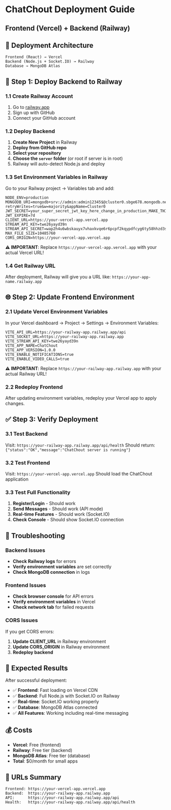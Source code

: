 # ChatChout Deployment Guide
## Frontend (Vercel) + Backend (Railway)

## 🎯 **Deployment Architecture**
```
Frontend (React) → Vercel
Backend (Node.js + Socket.IO) → Railway  
Database → MongoDB Atlas
```

## 🚀 **Step 1: Deploy Backend to Railway**

### 1.1 Create Railway Account
1. Go to [railway.app](https://railway.app)
2. Sign up with GitHub
3. Connect your GitHub account

### 1.2 Deploy Backend
1. **Create New Project** in Railway
2. **Deploy from GitHub repo**
3. **Select your repository**
4. **Choose the `server` folder** (or root if server is in root)
5. Railway will auto-detect Node.js and deploy

### 1.3 Set Environment Variables in Railway
Go to your Railway project → Variables tab and add:

```env
NODE_ENV=production
MONGODB_URI=mongodb+srv://admin:admin12345$@cluster0.sbge678.mongodb.net/chatchout?retryWrites=true&w=majority&appName=Cluster0
JWT_SECRET=your_super_secret_jwt_key_here_change_in_production_MAKE_THIS_SECURE
JWT_EXPIRE=7d
CLIENT_URL=https://your-vercel-app.vercel.app
STREAM_API_KEY=twe26yayd39n
STREAM_API_SECRET=wap2h4u6wbskauyx7vhaxkvqe6r6pcpf2kqypdfcyg6ty58hhzd3spb83qkevgpr
MAX_FILE_SIZE=10485760
CORS_ORIGIN=https://your-vercel-app.vercel.app
```

**⚠️ IMPORTANT**: Replace `https://your-vercel-app.vercel.app` with your actual Vercel URL!

### 1.4 Get Railway URL
After deployment, Railway will give you a URL like:
`https://your-app-name.railway.app`

## 🌐 **Step 2: Update Frontend Environment**

### 2.1 Update Vercel Environment Variables
In your Vercel dashboard → Project → Settings → Environment Variables:

```env
VITE_API_URL=https://your-railway-app.railway.app/api
VITE_SOCKET_URL=https://your-railway-app.railway.app
VITE_STREAM_API_KEY=twe26yayd39n
VITE_APP_NAME=ChatChout
VITE_APP_VERSION=1.0.0
VITE_ENABLE_NOTIFICATIONS=true
VITE_ENABLE_VIDEO_CALLS=true
```

**⚠️ IMPORTANT**: Replace `https://your-railway-app.railway.app` with your actual Railway URL!

### 2.2 Redeploy Frontend
After updating environment variables, redeploy your Vercel app to apply changes.

## ✅ **Step 3: Verify Deployment**

### 3.1 Test Backend
Visit: `https://your-railway-app.railway.app/api/health`
Should return: `{"status":"OK","message":"ChatChout server is running"}`

### 3.2 Test Frontend
Visit: `https://your-vercel-app.vercel.app`
Should load the ChatChout application

### 3.3 Test Full Functionality
1. **Register/Login** - Should work
2. **Send Messages** - Should work (API mode)
3. **Real-time Features** - Should work (Socket.IO)
4. **Check Console** - Should show Socket.IO connection

## 🔧 **Troubleshooting**

### Backend Issues
- **Check Railway logs** for errors
- **Verify environment variables** are set correctly
- **Check MongoDB connection** in logs

### Frontend Issues
- **Check browser console** for API errors
- **Verify environment variables** in Vercel
- **Check network tab** for failed requests

### CORS Issues
If you get CORS errors:
1. **Update CLIENT_URL** in Railway environment
2. **Update CORS_ORIGIN** in Railway environment
3. **Redeploy backend**

## 📱 **Expected Results**

After successful deployment:
- ✅ **Frontend**: Fast loading on Vercel CDN
- ✅ **Backend**: Full Node.js with Socket.IO on Railway
- ✅ **Real-time**: Socket.IO working properly
- ✅ **Database**: MongoDB Atlas connected
- ✅ **All Features**: Working including real-time messaging

## 💰 **Costs**
- **Vercel**: Free (frontend)
- **Railway**: Free tier (backend)
- **MongoDB Atlas**: Free tier (database)
- **Total**: $0/month for small apps

## 🎯 **URLs Summary**
```
Frontend: https://your-vercel-app.vercel.app
Backend:  https://your-railway-app.railway.app
API:      https://your-railway-app.railway.app/api
Health:   https://your-railway-app.railway.app/api/health
```
